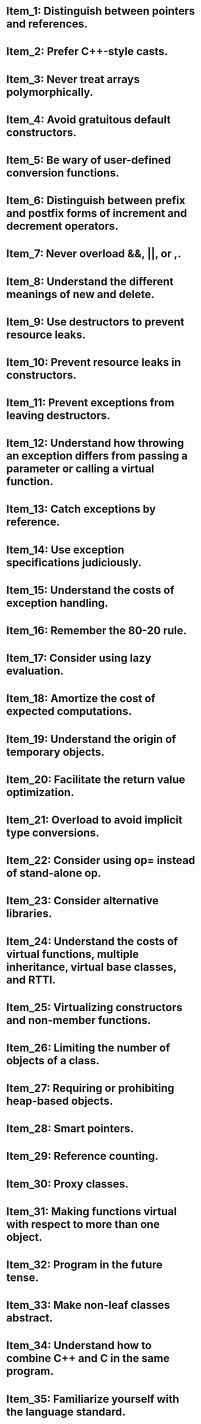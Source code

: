 
# Item_1: Distinguish between pointers and references.

# Item_2: Prefer C++-style casts.

# Item_3: Never treat arrays polymorphically.

# Item_4: Avoid gratuitous default constructors.

# Item_5: Be wary of user-defined conversion functions.

# Item_6: Distinguish between prefix and postfix forms of increment and decrement operators.

# Item_7: Never overload &&, ||, or ,.

# Item_8: Understand the different meanings of new and delete.

# Item_9: Use destructors to prevent resource leaks.

# Item_10: Prevent resource leaks in constructors.

# Item_11: Prevent exceptions from leaving destructors.

# Item_12: Understand how throwing an exception differs from passing a parameter or calling a virtual function.

# Item_13: Catch exceptions by reference.

# Item_14: Use exception specifications judiciously.

# Item_15: Understand the costs of exception handling.

# Item_16: Remember the 80-20 rule.

# Item_17: Consider using lazy evaluation.

# Item_18: Amortize the cost of expected computations.

# Item_19: Understand the origin of temporary objects.

# Item_20: Facilitate the return value optimization.

# Item_21: Overload to avoid implicit type conversions.

# Item_22: Consider using op= instead of stand-alone op.

# Item_23: Consider alternative libraries.

# Item_24: Understand the costs of virtual functions, multiple inheritance, virtual base classes, and RTTI.

# Item_25: Virtualizing constructors and non-member functions.

# Item_26: Limiting the number of objects of a class.

# Item_27: Requiring or prohibiting heap-based objects.

# Item_28: Smart pointers.

# Item_29: Reference counting.

# Item_30: Proxy classes.

# Item_31: Making functions virtual with respect to more than one object.

# Item_32: Program in the future tense.

# Item_33: Make non-leaf classes abstract.

# Item_34: Understand how to combine C++ and C in the same program.

# Item_35: Familiarize yourself with the language standard.
